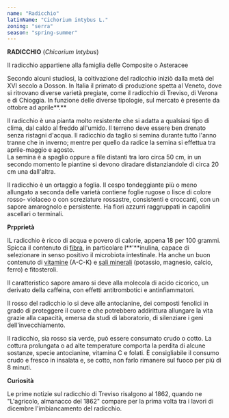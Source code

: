 ```yaml
---
name: "Radicchio"
latinName: "Cichorium intybus L."
zoning: "serra"
season: "spring-summer"
---
```


**RADICCHIO** (*Chicorium Intybus*)

Il radicchio appartiene alla famiglia delle Composite o
Asteracee

Secondo alcuni studiosi, la coltivazione del radicchio iniziò dalla metà
del XVI secolo a Dosson. In Italia il primato di produzione spetta
al Veneto, dove si ritrovano diverse varietà pregiate, come
il radicchio di Treviso, di Verona e di
Chioggia. In funzione delle diverse tipologie, sul mercato è
presente da ottobre ad aprile**.**

Il radicchio è una pianta molto resistente che si adatta a qualsiasi
tipo di clima, dal caldo al freddo all'umido. Il terreno deve
essere ben drenato senza ristagni d'acqua. Il radicchio da taglio si
semina durante tutto l'anno tranne che in inverno; mentre per quello da
radice la semina si effettua tra aprile-maggio e agosto.\
La semina è a spaglio oppure a file distanti tra loro circa 50 cm, in un
secondo momento le piantine si devono diradare distanziandole di circa
20 cm una dall'altra.

Il radicchio è un ortaggio a foglia. Il cespo tondeggiante più o meno
allungato a seconda delle varietà contiene foglie rugose o lisce di
colore rosso- violaceo o con screziature rossastre, consistenti e
croccanti, con un sapore amarognolo e persistente. Ha fiori azzurri
raggruppati in capolini ascellari o terminali.

**Prpprietà**

IL radicchio è ricco di acqua e povero di calorie, appena 18 per 100
grammi. Spicca il contenuto di
[fibra](https://smartfood.ieo.it/nutrizione-e-salute/nutrienti/fibra-alimentare/),
in particolare l**'**inulina, capace di selezionare in senso positivo il
microbiota intestinale. Ha anche un buon contenuto di
[vitamine](https://smartfood.ieo.it/nutrizione-e-salute/nutrienti/vitamine/)
(A-C-K) e [sali
minerali](https://smartfood.ieo.it/nutrizione-e-salute/nutrienti/minerali/)
(potassio, magnesio, calcio, ferro) e fitosteroli.

Il caratteristico sapore amaro si deve alla molecola di acido cicorico,
un derivato della caffeina, con effetti antitrombotici e
antinfiammatori.

Il rosso del radicchio lo si deve alle antocianine, dei composti
fenolici in grado di proteggere il cuore e che potrebbero addirittura
allungare la vita grazie alla capacità, emersa da studi di laboratorio,
di silenziare i geni dell'invecchiamento.

Il radicchio, sia rosso sia verde, può essere consumato crudo o
cotto. La cottura prolungata o ad alte temperature comporta la
perdita di alcune sostanze, specie antocianine, vitamina C e folati. È
consigliabile il consumo crudo e fresco in insalata e, se cotto, non
farlo rimanere sul fuoco per più di 8 minuti.

**Curiosità**

Le prime notizie sul radicchio di Treviso risalgono al 1862, quando ne
"L'agricolo, almanacco del 1862" compare per la prima volta tra i lavori
di dicembre l'imbiancamento del radicchio.
